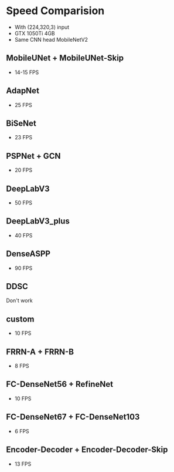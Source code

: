 # Speed Comparision
- With (224,320,3) input 
- GTX 1050Ti 4GB
- Same CNN head MobileNetV2

## MobileUNet + MobileUNet-Skip
- 14-15 FPS

## AdapNet
- 25 FPS

## BiSeNet
- 23 FPS

## PSPNet + GCN
- 20 FPS

## DeepLabV3
- 50 FPS

## DeepLabV3_plus
- 40 FPS

## DenseASPP
- 90 FPS

## DDSC
Don't work

## custom
- 10 FPS

## FRRN-A + FRRN-B
- 8 FPS

## FC-DenseNet56 + RefineNet
- 10 FPS

## FC-DenseNet67 + FC-DenseNet103
- 6 FPS

## Encoder-Decoder + Encoder-Decoder-Skip
- 13 FPS
